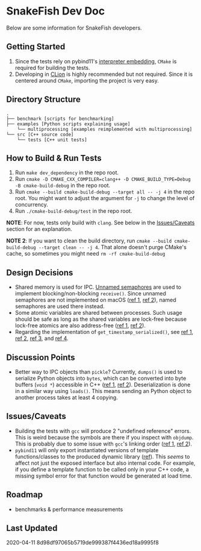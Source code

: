 # SnakeFish Dev Doc

Below are some information for SnakeFish developers.

## Getting Started
1. Since the tests rely on pybind11's [interpreter embedding](https://pybind11.readthedocs.io/en/master/advanced/embedding.html), `CMake` is required for building the tests.
2. Developing in [CLion](https://www.jetbrains.com/clion/) is highly recommended but not required. Since it is centered around `CMake`, importing the project is very easy.

## Directory Structure
```
.
├── benchmark [scripts for benchmarking]
├── examples [Python scripts explaining usage]
    └── multiprocessing [examples reimplemented with multiprocessing]
└── src [C++ source code]
    └── tests [C++ unit tests]
```

## How to Build & Run Tests
1. Run `make dev_dependency` in the repo root.
2. Run `cmake -D CMAKE_CXX_COMPILER=clang++ -D CMAKE_BUILD_TYPE=Debug -B cmake-build-debug` in the repo root.
3. Run `cmake --build cmake-build-debug --target all -- -j 4` in the repo root. You might want to adjust the argument for `-j` to change the level of concurrency.
4. Run `./cmake-build-debug/test` in the repo root.

**NOTE**: For now, tests only build with `clang`. See below in the [Issues/Caveats](#issuescaveats) section for an explanation.

**NOTE 2**: If you want to clean the build directory, run `cmake --build cmake-build-debug --target clean -- -j 4`. That alone doesn't purge CMake's cache, so sometimes you might need `rm -rf cmake-build-debug`

## Design Decisions
- Shared memory is used for IPC. [Unnamed semaphores](http://man7.org/linux/man-pages/man7/sem_overview.7.html) are used to implement blocking/non-blocking `receive()`. Since unnamed semaphores are not implemented on macOS ([ref 1](https://stackoverflow.com/q/27736618), [ref 2](https://stackoverflow.com/q/1413785)), named semaphores are used there instead.
- Some atomic variables are shared between processes. Such usage should be safe as long as the shared variables are lock-free because lock-free atomics are also address-free ([ref 1](https://stackoverflow.com/a/51463590), [ref 2](https://stackoverflow.com/a/19937333)).
- Regarding the implementation of `get_timestamp_serialized()`, see [ref 1](https://www.felixcloutier.com/x86/rdtsc), [ref 2](https://stackoverflow.com/a/13772771), [ref 3](https://stackoverflow.com/a/12634857), and [ref 4](https://stackoverflow.com/a/28307254).

## Discussion Points
- Better way to IPC objects than `pickle`? Currently, `dumps()` is used to serialize Python objects into `bytes`, which can be converted into byte buffers (`void *`) accessible in C++ ([ref 1](https://docs.python.org/3.8/c-api/memoryview.html), [ref 2](https://docs.python.org/3.8/c-api/buffer.html#buffer-structure)). Deserialization is done in a similar way using `loads()`. This means sending an Python object to another process takes at least 4 copying.

## Issues/Caveats
- Building the tests with `gcc` will produce 2 "undefined reference" errors. This is weird because the symbols are there if you inspect with `objdump`. This is probably due to some issue with `gcc`'s linking order ([ref 1](https://stackoverflow.com/q/16574113), [ref 2](https://stackoverflow.com/q/31286905)).
- `pybind11` will only export instantiated versions of template functions/classes to the produced dynamic library ([ref](https://github.com/pybind/pybind11/issues/199)). This *seems* to affect not just the exposed interface but also internal code. For example, if you define a template function to be called only in your C++ code, a missing symbol error for that function would be generated at load time.

## Roadmap
- benchmarks & performance measurements

## Last Updated
2020-04-11 8d98df97065b5719de999387f4436ed18a9995f8
